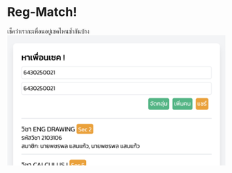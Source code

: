 # Reg-Match!
เช็คว่าเรากะเพื่อนอยู่เซคไหนซ้ำกันบ้าง
![A Screenshot](https://raw.githubusercontent.com/msp5382/reg-match/main/Screen%20Shot%202564-09-06%20at%2010.19.47.png)
